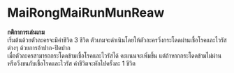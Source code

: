 <h1 id="mairongmairunmunreaw">MaiRongMaiRunMunReaw</h1>
<p><strong>กติกาการเล่นเกม</strong><br>
เริ่มต้นด้วยตัวละครจะมีค่าชีวิต 3 ชีวิต ตัวเกมจะดำเนินโดยให้ตัวละครวิ่งกระโดดผ่านเชื้อโรคและไวรัสต่างๆ ด้วยการอ้าปาก-ปิดปาก<br>
เมื่อตัวละครสามารถกระโดดข้ามเชื้อโรคและไวรัสได้ คะแนนจะเพิ่มขึ้น แต่ถ้าหากกระโดดข้ามไม่ผ่าน หรือวิ่งชนกับเชื้อโรคและไวรัส ค่าชีวิตจะหักไปครั้งละ 1 ชีวิต</p>


